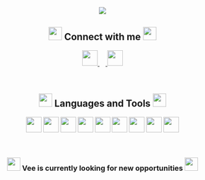 <p align="center">
  <img src="https://user-images.githubusercontent.com/72105812/174192128-730c936f-7210-4e93-9609-be105007e303.png">
</p>

<!----------------------------------->

<h2 align="center">
  <img width="30" height="30" src="https://user-images.githubusercontent.com/72105812/174189475-d5e4c877-cd53-4098-aea8-f2225a36cc5d.png"> Connect with me <img width="30" height="30" src="https://user-images.githubusercontent.com/72105812/174171287-7cb32f46-b018-4f8e-ab96-d8c27e5309f2.png">
</h2>
<p align="center">
  <a href="https://www.linkedin.com/in/veengo/"> <img width="35" height="35" src="https://user-images.githubusercontent.com/72105812/174163884-b359f94d-c445-419a-9162-1b7715cd9c11.png"> </a> <a href="https://discordapp.com/users/187314036776501250"> <img width="35" height="35" src="https://cdn-icons-png.flaticon.com/512/5968/5968759.png"> </a>
</p>

<br>

<!----------------------------------->

<h2 align="center">
  <img width="30" height="30" src="https://user-images.githubusercontent.com/72105812/174189849-9768150b-8cd1-475b-9844-26c6c36fbcf3.png"> Languages and Tools <img width="30" height="30" src="https://user-images.githubusercontent.com/72105812/174189755-ff2e7433-1008-4299-a474-c42f5601bbcf.png">
</h2>
<p align="center">
  <img width="35" height="35" src="https://user-images.githubusercontent.com/72105812/174184770-43fa7607-0f4d-4e9e-b985-0733c99b2bd6.png"> <img width="35" height="35" src="https://user-images.githubusercontent.com/72105812/174184793-604fd383-0636-4cd4-af26-9d9f4a4b2ce3.png"> <img width="35" height="35" src="https://user-images.githubusercontent.com/72105812/174184803-533f484f-9266-4d79-af84-97a9eb1fc3eb.png"> <img width="35" height="35" src="https://user-images.githubusercontent.com/72105812/174185020-ce4a21fd-561a-48b6-a99e-0547569e9f5f.png"> <img width="35" height="35" src="https://user-images.githubusercontent.com/72105812/174185056-08da90f8-7406-42aa-a7e9-a23b80933d9a.png"> <img width="35" height="35" src="https://user-images.githubusercontent.com/72105812/174185080-dae73740-894b-4211-b5b1-2cf464b3dd2d.png"> <img width="35" height="35" src="https://user-images.githubusercontent.com/72105812/174185099-db0ec3ff-7f68-43dc-ab33-f4cfd1b39104.png"> <img width="35" height="35" src="https://cdn-icons-png.flaticon.com/512/5968/5968350.png"> <img width="35" height="35" src="https://user-images.githubusercontent.com/72105812/174188186-34fe745c-a8bb-4dcb-8da1-ce4e3fbd80e5.png">
</p>

<br>

<!----------------------------------->

<h3 align="center">
  <img width="30" height="30" src="https://user-images.githubusercontent.com/72105812/174191491-534ef67e-2fff-42b8-8148-0a14cf260c9c.png"> Vee is currently looking for new opportunities <img width="30" height="30" src="https://user-images.githubusercontent.com/72105812/174191604-bb3dd9a9-19e0-45f6-b454-14a2459f18a6.png">
</h3>

<br>



<!--
**V-ngo/V-ngo** is a ✨ _special_ ✨ repository because its `README.md` (this file) appears on your GitHub profile.

Here are some ideas to get you started:

- 🔭 I’m currently working on ...
- 🌱 I’m currently learning ...
- 👯 I’m looking to collaborate on ...
- 🤔 I’m looking for help with ...
- 💬 Ask me about ...
- 📫 How to reach me: ...
- 😄 Pronouns: ...
- ⚡ Fun fact: ...
-->



